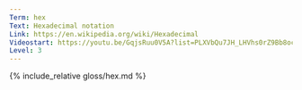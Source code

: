 ```yaml
---
Term: hex
Text: Hexadecimal notation
Link: https://en.wikipedia.org/wiki/Hexadecimal
Videostart: https://youtu.be/GqjsRuu0V5A?list=PLXVbQu7JH_LHVhs0rZ9Bb8ocyKlPljkaG&t=23m59s
Level: 3
---
```


{% include_relative gloss/hex.md %}
